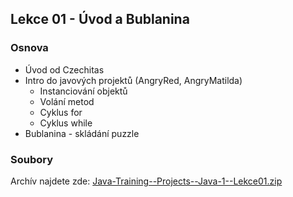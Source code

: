 Lekce 01 - Úvod a Bublanina
---------------------------

### Osnova

* Úvod od Czechitas
* Intro do javových projektů (AngryRed, AngryMatilda)
    * Instanciování objektů
    * Volání metod
    * Cyklus for
    * Cyklus while
* Bublanina - skládání puzzle


### Soubory

Archív najdete zde: [Java-Training--Projects--Java-1--Lekce01.zip](/data/2020-podzim/java-1-brno/Java-Training--Projects--Java-1--Lekce01.zip)
